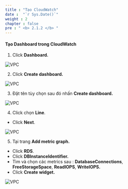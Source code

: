 ```yaml
---
title : "Tạo CloudWatch"
date :  "`r Sys.Date()`" 
weight : 2
chapter : false
pre : " <b> 2.1.2 </b> "
---
```


#### Tạo Dashboard trong CloudWatch

1. Click **Dashboard.**

![VPC](/images/2.prerequisite/011-createcloud.png)

2. Click **Create dashboard.**

![VPC](/images/2.prerequisite/012-createcloud.png)

3. Đặt tên tùy chọn sau đó nhấn **Create dashboard.**

![VPC](/images/2.prerequisite/013-createcloud.png)

4. Click chọn **Line**.
  + Click **Next**.

![VPC](/images/2.prerequisite/014-createcloud.png)

5. Tại trang **Add metric graph.**
  + Click **RDS**.
  + Click **DBInstanceIdentifier.**
  + Tìm và chọn các metrics sau : **DatabaseConnections**, **FreeStorageSpace**, **ReadIOPS**, **WriteIOPS.**
  + Click **Create widget.**

![VPC](/images/2.prerequisite/015-createcloud.png)